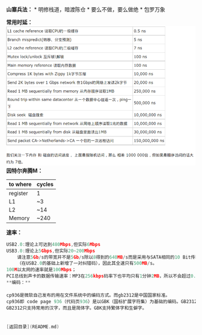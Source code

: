 **山寨兵法：**
* 
明修栈道，暗渡陈仓
* 
要么不做，要么做绝
* 
包罗万象

**常用时延：**
![2](time_delay.png)
**因特尔奔腾M：**

| to where | cycles |
| -- | -- |
| register | 1 |
| L1 | ~3 |
| L2 | ~14 |
| Memory | ~240 |
**速率：**
```C
USB2.0:理论上可达到480Mbps,但实际6Mbps
USB3.0:理论上5Gbps,但实际20~200Mbps
    请注意5Gb/s的带宽并不是5Gb/s除以8得到的640MB/s而是采用与SATA相同的10 Bit传输模式
    （在USB2.0的基础上新增了一对纠错码），因此其全速只有500MB/s。
100M以太网的速率就是100Mbps；
PCI总线到声卡的数据传输速率：MP3在256kbps码率下也平均只有1分钟2MB，所以不会超过0.3Mbps（与码率有关）。```
**编码：**

cp936是微软自己发布的用在文件系统中的编码方式。而gb2312是中国国家标准。
cp936即 code page 936（代码页936）是以GBK（国标扩展字符集）为基础的编码。GB2312（国标字符集）只是GBK的一部分。
GB2312只支持常用的汉字，而且是简体字。GBK支持繁体字和生僻字。


[返回目录](README.md)